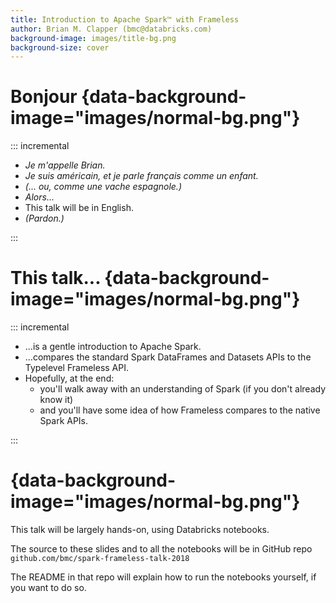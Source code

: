```yaml
---
title: Introduction to Apache Spark™ with Frameless
author: Brian M. Clapper (bmc@databricks.com)
background-image: images/title-bg.png
background-size: cover
---
```


# Bonjour {data-background-image="images/normal-bg.png"}

::: incremental

- _Je m'appelle Brian._
- _Je suis américain, et je parle français comme un enfant._
- _(... ou, comme une vache espagnole.)_
- _Alors..._
- This talk will be in English.
- _(Pardon.)_

:::

# This talk... {data-background-image="images/normal-bg.png"}

::: incremental

- ...is a gentle introduction to Apache Spark.
- ...compares the standard Spark DataFrames and Datasets APIs to the
  Typelevel Frameless API.
- Hopefully, at the end:
    - you'll walk away with an understanding of Spark (if you don't already 
      know it) 
    - and you'll have some idea of how Frameless compares to the native
      Spark APIs.

:::

# {data-background-image="images/normal-bg.png"}

This talk will be largely hands-on, using Databricks notebooks.

The source to these slides and to all the notebooks will be in GitHub repo  
`github.com/bmc/spark-frameless-talk-2018`

The README in that repo will explain how to run the notebooks yourself, if
you want to do so.
